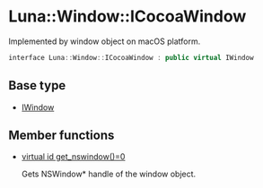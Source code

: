 # Luna::Window::ICocoaWindow
Implemented by window object on macOS platform. 

```c++
interface Luna::Window::ICocoaWindow : public virtual IWindow
```

## Base type
* [IWindow](struct_luna_1_1_window_1_1_i_window.md)
## Member functions
* [virtual id get_nswindow()=0](struct_luna_1_1_window_1_1_i_cocoa_window_1a851d7f5eeded19a12027023658c1c7b2.md)

    Gets NSWindow* handle of the window object. 

